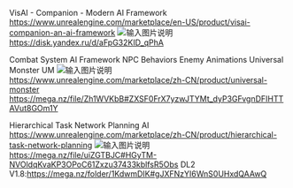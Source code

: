 VisAI - Companion - Modern AI Framework
https://www.unrealengine.com/marketplace/en-US/product/visai-companion-an-ai-framework
![输入图片说明](https://cdn1.epicgames.com/ue/product/Screenshot/1VisAI-1920x1080-e28936266cc1388381e0b5e1ec45ae52.png?resize=1&w=1920 "在这里输入图片标题")
https://disk.yandex.ru/d/aFpG32KID_qPhA

Combat System AI Framework NPC Behaviors Enemy Animations Universal Monster UM
![输入图片说明](https://cdn1.epicgames.com/ue/product/Screenshot/UniversalMonster03-1920x1080-684947fde7b7ac06268a828be46b18f8.png?resize=1&w=1920 "在这里输入图片标题")
https://www.unrealengine.com/marketplace/zh-CN/product/universal-monster
https://mega.nz/file/Zh1WVKbB#ZXSF0FrX7yzwJTYMt_dyP3GFvgnDFIHTTAVut8GOm1Y


Hierarchical Task Network Planning AI
https://www.unrealengine.com/marketplace/zh-CN/product/hierarchical-task-network-planning
![输入图片说明](https://cdn1.epicgames.com/ue/product/Screenshot/gallery1-1920x1080-5b0f68e60b06081ff19ea60714b1e947.png?resize=1&w=1920 "在这里输入图片标题")
https://mega.nz/file/uiZGTBJC#HGyTM-NVOldqKvaKP3OPoC61Zxzu37433kblfsR5Obs
DL2 V1.8:https://mega.nz/folder/1KdwmDIK#gJXFNzYI6WnS0UHxdQAAwQ